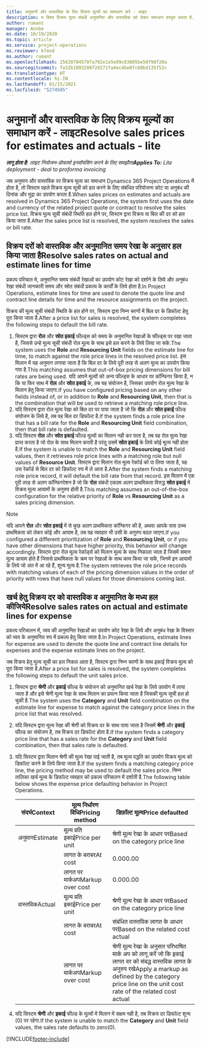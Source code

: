 ```yaml
---
title: अनुमानों और वास्तविक के लिए विक्रय मूल्यों का समाधान करें - लाइट
description: य विषय विक्रय मूल्य संबंधी अनुमानित और वास्तविक को लेकर समाधान प्रस्तुत करता है.
author: rumant
manager: Annbe
ms.date: 10/19/2020
ms.topic: article
ms.service: project-operations
ms.reviewer: kfend
ms.author: rumant
ms.openlocfilehash: 25620704570fa702e1e5e09c83005be50f98f20a
ms.sourcegitcommit: fa32b1893286f20271fa4ec4be8fc68bd135f53c
ms.translationtype: HT
ms.contentlocale: hi-IN
ms.lasthandoff: 02/15/2021
ms.locfileid: "5274505"
---
```

# <a name="resolve-sales-prices-for-estimates-and-actuals---lite"></a><span data-ttu-id="51d40-103">अनुमानों और वास्तविक के लिए विक्रय मूल्यों का समाधान करें - लाइट</span><span class="sxs-lookup"><span data-stu-id="51d40-103">Resolve sales prices for estimates and actuals - lite</span></span>

<span data-ttu-id="51d40-104">_**लागू होता है:** लाइट नियोजन-प्रोफार्मा इनवॉयसिंग करने के लिए समझौता_</span><span class="sxs-lookup"><span data-stu-id="51d40-104">_**Applies To:** Lite deployment - deal to proforma invoicing_</span></span>

<span data-ttu-id="51d40-105">जब अनुमान और वास्तविक पर विक्रय मूल्य का समाधान Dynamics 365 Project Operations में होता है, तो सिस्टम पहले विक्रय मूल्य सूची को हल करने के लिए संबंधित परियोजना कोट या अनुबंध की दिनांक और मुद्रा का उपयोग करता है.</span><span class="sxs-lookup"><span data-stu-id="51d40-105">When sales prices on estimates and actuals are resolved in Dynamics 365 Project Operations, the system first uses the date and currency of the related project quote or contract to resolve the sales price list.</span></span> <span data-ttu-id="51d40-106">विक्रय मूल्य सूची संबंधी स्थिति हल होने पर, सिस्टम द्वारा विक्रय या बिल की दर को हल किया जाता है.</span><span class="sxs-lookup"><span data-stu-id="51d40-106">After the sales price list is resolved, the system resolves the sales or bill rate.</span></span>

## <a name="resolve-sales-rates-on-actual-and-estimate-lines-for-time"></a><span data-ttu-id="51d40-107">विक्रय दरों को वास्तविक और अनुमानित समय रेखा के अनुसार हल किया जाता है</span><span class="sxs-lookup"><span data-stu-id="51d40-107">Resolve sales rates on actual and estimate lines for time</span></span>

<span data-ttu-id="51d40-108">प्रकल्प परिचाल मे, अनुमानित समय संबंधी रेखाओं का उपयोग कोट रेखा को दर्शाने के लिये और अनुबंध रेखा संबंधी जानकारी समय और स्रोत संबंधी प्रकल्प के कार्यों के लिये होता है.</span><span class="sxs-lookup"><span data-stu-id="51d40-108">In Project Operations, estimate lines for time are used to denote the quote line and contract line details for time and the resource assignments on the project.</span></span>

<span data-ttu-id="51d40-109">विक्रय की मूल्य सूची संबंधी स्थिति के हल होने पर, सिस्टम द्वारा निम्न चरणों में बिल दर के डिफॉल्ट हेतु पूरा किया जाता है.</span><span class="sxs-lookup"><span data-stu-id="51d40-109">After a price list for sales is resolved, the system completes the following steps to default the bill rate.</span></span>

1. <span data-ttu-id="51d40-110">सिस्टम द्वारा **रोल** और **स्रोत इकाई** फील्ड्स को समय के अनुमानित रेखाओं के फील्ड्स पर रखा जाता है, जिससे उन्हे मूल्य सूची संबंधी रोल मूल्य के साथ इसे हल करने के लिये लिया जा सके.</span><span class="sxs-lookup"><span data-stu-id="51d40-110">The system uses the **Role** and **Resourcing Unit** fields on the estimate line for time, to match against the role price lines in the resolved price list.</span></span> <span data-ttu-id="51d40-111">इस मिलान में यह अनुमान लगाया जाता है कि बिल दर के लिये पूरी तरह से अलग मूल्य का उपयोग किया गया है.</span><span class="sxs-lookup"><span data-stu-id="51d40-111">This matching assumes that out-of-box pricing dimensions for bill rates are being used.</span></span> <span data-ttu-id="51d40-112">यदि आपने मूल्यों को अन्य फील्ड्स के आधार पर कॉन्फिगर किया है, न कि या फिर साथ में **रोल** और **स्रोत इकाई** के, तब यह संयोजन है, जिसका उपयोग रोल मूल्य रेखा के मिलान हेतु किया जाएगा.</span><span class="sxs-lookup"><span data-stu-id="51d40-112">If you have configured pricing based on any other fields instead of, or in addition to **Role** and **Resourcing Unit**, then that is the combination that will be used to retrieve a matching role price line.</span></span>
2. <span data-ttu-id="51d40-113">यदि सिस्टम द्वारा रोल मूल्य रेखा को बिल दर पर पाया जाता है जो कि **रोल** और **स्रोत इकाई** फील्ड संयोजन के लिये है, तब वह बिल दर डिफॉल्ट है.</span><span class="sxs-lookup"><span data-stu-id="51d40-113">If the system finds a role price line that has a bill rate for the **Role** and **Resourcing Unit** field combination, then that bill rate is defaulted.</span></span>
3. <span data-ttu-id="51d40-114">यदि सिस्टम **रोल** और **स्रोत इकाई** फील्ड मूल्यों का मिलान नही कर पाता है, तब वह रोल मूल्य रेखा प्राप्त करता है जो रोल के साथ मिलान करती है परंतु उसमें **स्रोत इकाई** के लिये कोई मूल्य नही होता है.</span><span class="sxs-lookup"><span data-stu-id="51d40-114">If the system is unable to match the **Role** and **Resourcing Unit** field values, then it retrieves role price lines with a matching role but null values of **Resource Unit**.</span></span> <span data-ttu-id="51d40-115">सिस्टम द्वारा मिलान रोल मूल्य रेकॉर्ड को पा लिया जाता है, यह उस रेकॉर्ड से बिल दर को डिफॉल्ट रुप में ले आता है.</span><span class="sxs-lookup"><span data-stu-id="51d40-115">After the system finds a matching role price record, it will default the bill rate from that record.</span></span> <span data-ttu-id="51d40-116">इस मिलान में एक पूरी तरह से अलग कॉन्फिगरेशन है जो कि **रोल** संबंधी एकदम अलग प्राथमिकता विरुद्ध **स्रोत इकाई** में विक्रय मूल्य आयामों के अनुरुप होती है.</span><span class="sxs-lookup"><span data-stu-id="51d40-116">This matching assumes an out-of-the-box configuration for the relative priority of **Role** vs **Resourcing Unit** as a sales pricing dimension.</span></span>

> [!NOTE]
> <span data-ttu-id="51d40-117">यदि आपने **रोल** और **स्रोत इकाई** में से कुछ अलग प्राथमिकता कॉन्फिगर की है, अथवा आपके पास उच्च प्राथमिकता को लेकर कोई और आयाम है, तब यह व्यवहार भी उसी के अनुरुप बदल जाएगा.</span><span class="sxs-lookup"><span data-stu-id="51d40-117">If you configured a different prioritization of **Role** and **Resourcing Unit**, or if you have other dimensions that have higher priority, this behavior will change accordingly.</span></span> <span data-ttu-id="51d40-118">सिस्टम द्वारा रोल मूल्य रेकॉर्ड्स को मिलान मूल्य के साथ निकाला जाता है जिसमें समान मूल्य आयाम होते हैं जिससे प्राथमिकता के क्रम पर रेखाओं के साथ काम किया जा सकें, जिनमें इन आयामों के लिये जो अंत में आ रहे हैं, शून्य मूल्य है.</span><span class="sxs-lookup"><span data-stu-id="51d40-118">The system retrieves the role price records with matching values of each of the pricing dimension values in the order of priority with rows that have null values for those dimensions coming last.</span></span>

## <a name="resolve-sales-rates-on-actual-and-estimate-lines-for-expense"></a><span data-ttu-id="51d40-119">खर्च हेतु विक्रय दर को वास्तविक व अनुमानित के मध्य हल कीजिये</span><span class="sxs-lookup"><span data-stu-id="51d40-119">Resolve sales rates on actual and estimate lines for expense</span></span>

<span data-ttu-id="51d40-120">प्रकल्प परिचालन में, व्यय की अनुमानित रेखाओं का उपयोग कोट रेखा के लिये और अनुबंध रेखा के विस्तार को व्यय के अनुमानित रुप में प्रकल्प हेतु किया जाता है.</span><span class="sxs-lookup"><span data-stu-id="51d40-120">In Project Operations, estimate lines for expense are used to denote the quote line and contract line details for expenses and the expense estimate lines on the project.</span></span>

<span data-ttu-id="51d40-121">जब विक्रय हेतु मूल्य सूची का हल निकल आता है, सिस्टम द्वारा निम्न चरणों के साथ इकाई विक्रय मूल्य को पूरा किया जाता है.</span><span class="sxs-lookup"><span data-stu-id="51d40-121">After a price list for sales is resolved, the system completes the following steps to default the unit sales price.</span></span>

1. <span data-ttu-id="51d40-122">सिस्टम द्वारा **श्रेणी** और **इकाई** फील्ड के संयोजन को अनुमानित खर्च रेखा के लिये उपयोग में लाया जाता है और इसे श्रेणी मूल्य रेखा के साथ मिलान का प्रयत्न किया जाता है जिसकी मूल्य सूची हल हो चुकी है.</span><span class="sxs-lookup"><span data-stu-id="51d40-122">The system uses the **Category** and **Unit** field combination on the estimate line for expense to match against the category price lines in the price list that was resolved.</span></span>
2. <span data-ttu-id="51d40-123">यदि सिस्टम द्वारा मूल्य रेखा की श्रेणी को विक्रय दर के साथ पाया जाता है जिसमें **श्रेणी** और **इकाई** फील्ड का संयोजन है, तब विक्रय दर डिफॉल्ट होता है.</span><span class="sxs-lookup"><span data-stu-id="51d40-123">If the system finds a category price line that has a sales rate for the **Category** and **Unit** field combination, then that sales rate is defaulted.</span></span>
3. <span data-ttu-id="51d40-124">यदि सिस्टम द्वारा मिलान श्रेणी की मूल्य रेखा पाई जाती है, तब मूल्य पद्धति का उपयोग विक्रय मूल्य को डिफॉल्ट करने के लिये किया जाता है.</span><span class="sxs-lookup"><span data-stu-id="51d40-124">If the system finds a matching category price line, the pricing method may be used to default the sales price.</span></span> <span data-ttu-id="51d40-125">निम्न तालिका खर्च मूल्य के डिफॉल्ट व्यवहार को प्रकल्प परिचालन में दर्शाती है.</span><span class="sxs-lookup"><span data-stu-id="51d40-125">The following table below shows the expense price defaulting behavior in Project Operations.</span></span>

    | <span data-ttu-id="51d40-126">संदर्भ</span><span class="sxs-lookup"><span data-stu-id="51d40-126">Context</span></span> | <span data-ttu-id="51d40-127">मूल्य निर्धारण विधि</span><span class="sxs-lookup"><span data-stu-id="51d40-127">Pricing method</span></span> | <span data-ttu-id="51d40-128">डिफ़ॉल्ट मूल्य</span><span class="sxs-lookup"><span data-stu-id="51d40-128">Price defaulted</span></span> |
    | --- | --- | --- |
    | <span data-ttu-id="51d40-129">अनुमान</span><span class="sxs-lookup"><span data-stu-id="51d40-129">Estimate</span></span> | <span data-ttu-id="51d40-130">मूल्य प्रति इकाई</span><span class="sxs-lookup"><span data-stu-id="51d40-130">Price per unit</span></span> | <span data-ttu-id="51d40-131">श्रेणी मूल्य रेखा के आधार पर</span><span class="sxs-lookup"><span data-stu-id="51d40-131">Based on the category price line</span></span> |
    | &nbsp; | <span data-ttu-id="51d40-132">लागत के बराबर</span><span class="sxs-lookup"><span data-stu-id="51d40-132">At cost</span></span> | <span data-ttu-id="51d40-133">0.00</span><span class="sxs-lookup"><span data-stu-id="51d40-133">0.00</span></span> |
    | &nbsp; | <span data-ttu-id="51d40-134">लागत पर मार्कअप</span><span class="sxs-lookup"><span data-stu-id="51d40-134">Markup over cost</span></span> | <span data-ttu-id="51d40-135">0.00</span><span class="sxs-lookup"><span data-stu-id="51d40-135">0.00</span></span> |
    | <span data-ttu-id="51d40-136">वास्तविक</span><span class="sxs-lookup"><span data-stu-id="51d40-136">Actual</span></span> | <span data-ttu-id="51d40-137">मूल्य प्रति इकाई</span><span class="sxs-lookup"><span data-stu-id="51d40-137">Price per unit</span></span> | <span data-ttu-id="51d40-138">श्रेणी मूल्य रेखा के आधार पर</span><span class="sxs-lookup"><span data-stu-id="51d40-138">Based on the category price line</span></span> |
    | &nbsp; | <span data-ttu-id="51d40-139">लागत के बराबर</span><span class="sxs-lookup"><span data-stu-id="51d40-139">At cost</span></span> | <span data-ttu-id="51d40-140">संबंधित वास्तविक लागत के आधार पर</span><span class="sxs-lookup"><span data-stu-id="51d40-140">Based on the related cost actual</span></span> |
    | &nbsp; | <span data-ttu-id="51d40-141">लागत पर मार्कअप</span><span class="sxs-lookup"><span data-stu-id="51d40-141">Markup over cost</span></span> | <span data-ttu-id="51d40-142">श्रेणी मूल्य रेखा के अनुसार परिभाषित मार्क अप को लागू करें जो कि इकाई लागत दर को संबद्ध वास्तविक लागत के अनुरुप रखे</span><span class="sxs-lookup"><span data-stu-id="51d40-142">Apply a markup as defined by the category price line on the unit cost rate of the related cost actual</span></span> |

4. <span data-ttu-id="51d40-143">यदि सिस्टम **श्रेणी** और **इकाई** फील्ड के मूल्यों में मिलान में सक्षम नही है, तब विक्रय दर डिफॉल्ट शून्य (0) पर रहेगा.</span><span class="sxs-lookup"><span data-stu-id="51d40-143">If the system is unable to match the **Category** and **Unit** field values, the sales rate defaults to zero(0).</span></span>


[!INCLUDE[footer-include](../../includes/footer-banner.md)]